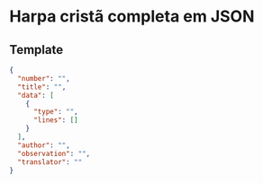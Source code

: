 # Harpa cristã completa em JSON

## Template
```JSON
{
  "number": "",
  "title": "",
  "data": [
    {
      "type": "",
      "lines": []
    }
  ],
  "author": "",
  "observation": "",
  "translator": ""
}
```